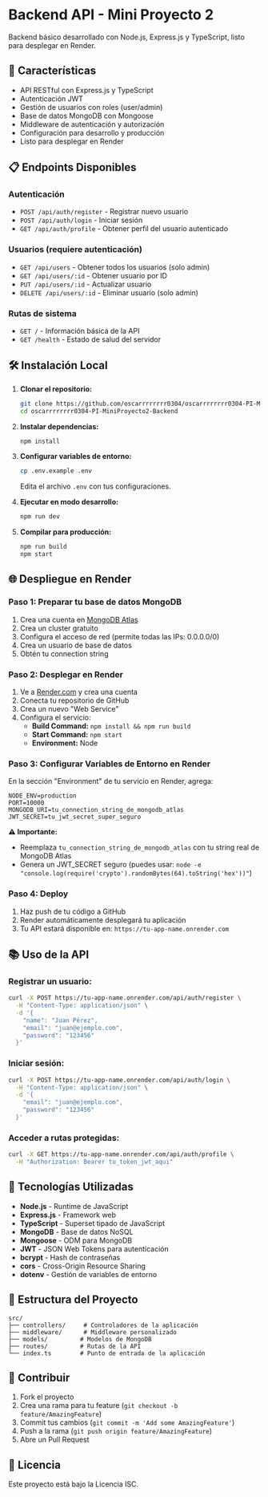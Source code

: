 # Backend API - Mini Proyecto 2

Backend básico desarrollado con Node.js, Express.js y TypeScript, listo para desplegar en Render.

## 🚀 Características

- API RESTful con Express.js y TypeScript
- Autenticación JWT
- Gestión de usuarios con roles (user/admin)
- Base de datos MongoDB con Mongoose
- Middleware de autenticación y autorización
- Configuración para desarrollo y producción
- Listo para desplegar en Render

## 📋 Endpoints Disponibles

### Autenticación

- `POST /api/auth/register` - Registrar nuevo usuario
- `POST /api/auth/login` - Iniciar sesión
- `GET /api/auth/profile` - Obtener perfil del usuario autenticado

### Usuarios (requiere autenticación)

- `GET /api/users` - Obtener todos los usuarios (solo admin)
- `GET /api/users/:id` - Obtener usuario por ID
- `PUT /api/users/:id` - Actualizar usuario
- `DELETE /api/users/:id` - Eliminar usuario (solo admin)

### Rutas de sistema

- `GET /` - Información básica de la API
- `GET /health` - Estado de salud del servidor

## 🛠️ Instalación Local

1. **Clonar el repositorio:**

   ```bash
   git clone https://github.com/oscarrrrrrrr0304/oscarrrrrrrr0304-PI-MiniProyecto2-Backend.git
   cd oscarrrrrrrr0304-PI-MiniProyecto2-Backend
   ```

2. **Instalar dependencias:**

   ```bash
   npm install
   ```

3. **Configurar variables de entorno:**

   ```bash
   cp .env.example .env
   ```

   Edita el archivo `.env` con tus configuraciones.

4. **Ejecutar en modo desarrollo:**

   ```bash
   npm run dev
   ```

5. **Compilar para producción:**
   ```bash
   npm run build
   npm start
   ```

## 🌐 Despliegue en Render

### Paso 1: Preparar tu base de datos MongoDB

1. Crea una cuenta en [MongoDB Atlas](https://www.mongodb.com/cloud/atlas)
2. Crea un cluster gratuito
3. Configura el acceso de red (permite todas las IPs: 0.0.0.0/0)
4. Crea un usuario de base de datos
5. Obtén tu connection string

### Paso 2: Desplegar en Render

1. Ve a [Render.com](https://render.com) y crea una cuenta
2. Conecta tu repositorio de GitHub
3. Crea un nuevo "Web Service"
4. Configura el servicio:
   - **Build Command:** `npm install && npm run build`
   - **Start Command:** `npm start`
   - **Environment:** Node

### Paso 3: Configurar Variables de Entorno en Render

En la sección "Environment" de tu servicio en Render, agrega:

```
NODE_ENV=production
PORT=10000
MONGODB_URI=tu_connection_string_de_mongodb_atlas
JWT_SECRET=tu_jwt_secret_super_seguro
```

**⚠️ Importante:**

- Reemplaza `tu_connection_string_de_mongodb_atlas` con tu string real de MongoDB Atlas
- Genera un JWT_SECRET seguro (puedes usar: `node -e "console.log(require('crypto').randomBytes(64).toString('hex'))"`)

### Paso 4: Deploy

1. Haz push de tu código a GitHub
2. Render automáticamente desplegará tu aplicación
3. Tu API estará disponible en: `https://tu-app-name.onrender.com`

## 📚 Uso de la API

### Registrar un usuario:

```bash
curl -X POST https://tu-app-name.onrender.com/api/auth/register \
  -H "Content-Type: application/json" \
  -d '{
    "name": "Juan Pérez",
    "email": "juan@ejemplo.com",
    "password": "123456"
  }'
```

### Iniciar sesión:

```bash
curl -X POST https://tu-app-name.onrender.com/api/auth/login \
  -H "Content-Type: application/json" \
  -d '{
    "email": "juan@ejemplo.com",
    "password": "123456"
  }'
```

### Acceder a rutas protegidas:

```bash
curl -X GET https://tu-app-name.onrender.com/api/auth/profile \
  -H "Authorization: Bearer tu_token_jwt_aqui"
```

## 🔧 Tecnologías Utilizadas

- **Node.js** - Runtime de JavaScript
- **Express.js** - Framework web
- **TypeScript** - Superset tipado de JavaScript
- **MongoDB** - Base de datos NoSQL
- **Mongoose** - ODM para MongoDB
- **JWT** - JSON Web Tokens para autenticación
- **bcrypt** - Hash de contraseñas
- **cors** - Cross-Origin Resource Sharing
- **dotenv** - Gestión de variables de entorno

## 📝 Estructura del Proyecto

```
src/
├── controllers/     # Controladores de la aplicación
├── middleware/      # Middleware personalizado
├── models/         # Modelos de MongoDB
├── routes/         # Rutas de la API
└── index.ts        # Punto de entrada de la aplicación
```

## 🤝 Contribuir

1. Fork el proyecto
2. Crea una rama para tu feature (`git checkout -b feature/AmazingFeature`)
3. Commit tus cambios (`git commit -m 'Add some AmazingFeature'`)
4. Push a la rama (`git push origin feature/AmazingFeature`)
5. Abre un Pull Request

## 📄 Licencia

Este proyecto está bajo la Licencia ISC.
